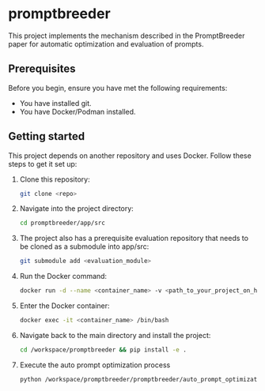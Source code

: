 # promptbreeder

This project implements the mechanism described in the PromptBreeder paper for automatic optimization and evaluation of prompts.

## Prerequisites

Before you begin, ensure you have met the following requirements:

* You have installed git.
* You have Docker/Podman installed.

## Getting started

This project depends on another repository and uses Docker. Follow these steps to get it set up:

1. Clone this repository:
    ```bash
    git clone <repo>
    ```
2. Navigate into the project directory:
    ```bash
    cd promptbreeder/app/src
    ```
3. The project also has a prerequisite evaluation repository that needs to be cloned as a submodule into app/src:
    ```bash
    git submodule add <evaluation_module>
    ```
4. Run the Docker command:
    ```bash
    docker run -d --name <container_name> -v <path_to_your_project_on_host>/promptbreeder/app/src:/workspace/promptbreeder -e OPENAI_API_KEY=<your_openai_api_key> -it <docker_image_name>
    ```
5. Enter the Docker container:
    ```bash
    docker exec -it <container_name> /bin/bash
    ```
6. Navigate back to the main directory and install the project:
    ```bash
    cd /workspace/promptbreeder && pip install -e .
    ```
7. Execute the auto prompt optimization process
    ```bash
    python /workspace/promptbreeder/promptbreeder/auto_prompt_optimization.py
    ```

